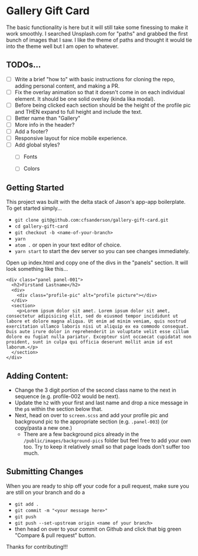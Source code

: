 # Gallery Gift Card

The basic functionality is here but it will still take some finessing to make it work smoothly. I searched Unsplash.com for "paths" and grabbed the first bunch of images that I saw. I like the theme of paths and thought it would tie into the theme well but I am open to whatever.

## TODOs...
- [ ] Write a brief "how to" with basic instructions for cloning the repo, adding personal content, and making a PR.
- [ ] Fix the overlay animation so that it doesn't come in on each individual element. It should be one solid overlay (kinda lika modal).
- [ ] Before being clicked each section should be the height of the profile pic and THEN expand to full height and include the text.
- [ ] Better name than "Gallery"
- [ ] More info in the header?
- [ ] Add a footer?
- [ ] Responsive layout for nice mobile experience.
- [ ] Add global styles?
  - [ ] Fonts
  - [ ] Colors


## Getting Started
This project was built with the delta stack of Jason's app-app boilerplate. To get started simply...
- `git clone git@github.com:cfsanderson/gallery-gift-card.git`
- `cd gallery-gift-card`
- `git checkout -b <name-of-your-branch>`
- `yarn`
- `atom .` or open in your text editor of choice.
- `yarn start` to start the dev server so you can see changes immediately.

Open up index.html and copy one of the divs in the "panels" section. It will look something like this...

```
<div class="panel panel-001">
  <h2>Firstand Lastname</h2>
  <div>
    <div class="profile-pic" alt="profile picture"></div>
  </div>
  <section>
    <p>Lorem ipsum dolor sit amet. Lorem ipsum dolor sit amet, consectetur adipisicing elit, sed do eiusmod tempor incididunt ut labore et dolore magna aliqua. Ut enim ad minim veniam, quis nostrud exercitation ullamco laboris nisi ut aliquip ex ea commodo consequat. Duis aute irure dolor in reprehenderit in voluptate velit esse cillum dolore eu fugiat nulla pariatur. Excepteur sint occaecat cupidatat non proident, sunt in culpa qui officia deserunt mollit anim id est laborum.</p>
  </section>
</div>
```
## Adding Content:
- Change the 3 digit portion of the second class name to the next in sequence (e.g. profile-002 would be next).
- Update the `h2` with your first and last name and drop a nice message in the `p`s within the section below that.
- Next, head on over to `screen.scss` and add your profile pic and background pic to the appropriate section (e.g. `.panel-003`) (or copy/pasta a new one.)
  - There are a few background pics already in the `/public/images/background-pics` folder but feel free to add your own too. Try to keep it relatively small so that page loads don't suffer too much.

## Submitting Changes
When you are ready to ship off your code for a pull request, make sure you are still on your branch and do a
- `git add .`
- `git commit -m "<your message here>"`
- `git push`
- `git push --set-upstream origin <name of your branch>`
- then head on over to your commit on Github and click that big green "Compare & pull request" button.

Thanks for contributing!!!
